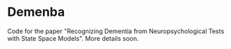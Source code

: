 # Demenba
Code for the paper "Recognizing Dementia from Neuropsychological Tests with State Space Models". More details soon.
